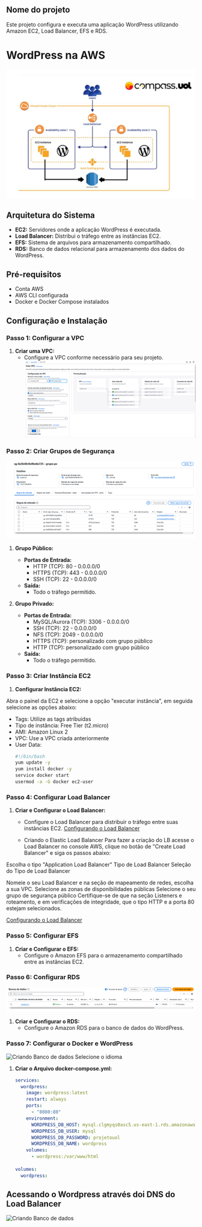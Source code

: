 ## Nome do projeto
Este projeto configura e executa uma aplicação WordPress utilizando Amazon EC2, Load Balancer, EFS e RDS.
# WordPress na AWS

![Diagrama da Arquitetura](images/estrutura.png)  <!-- Adicione sua imagem aqui -->


## Arquitetura do Sistema

- **EC2:** Servidores onde a aplicação WordPress é executada.
- **Load Balancer:** Distribui o tráfego entre as instâncias EC2.
- **EFS:** Sistema de arquivos para armazenamento compartilhado.
- **RDS:** Banco de dados relacional para armazenamento dos dados do WordPress.

## Pré-requisitos

- Conta AWS
- AWS CLI configurada
- Docker e Docker Compose instalados

## Configuração e Instalação

### Passo 1: Configurar a VPC

1. **Criar uma VPC:**
   - Configure a VPC conforme necessário para seu projeto.
   ![Criação da VPC](images/vpc.png) 

### Passo 2: Criar Grupos de Segurança


![Configurando grupos de segurança](images/gs.png) 
1. **Grupo Público:**
   - **Portas de Entrada:**
     - HTTP (TCP): 80 - 0.0.0.0/0
     - HTTPS (TCP): 443 - 0.0.0.0/0
     - SSH (TCP): 22 - 0.0.0.0/0
   - **Saída:**
     - Todo o tráfego permitido.

2. **Grupo Privado:**
   - **Portas de Entrada:**
     - MySQL/Aurora (TCP): 3306 - 0.0.0.0/0
     - SSH (TCP): 22 - 0.0.0.0/0
     - NFS (TCP): 2049 - 0.0.0.0/0
     - HTTPS (TCP): personalizado com grupo público
     - HTTP (TCP): personalizado com grupo público
   - **Saída:**
     - Todo o tráfego permitido.

### Passo 3: Criar Instância EC2

1. **Configurar Instância EC2:**

Abra o painel da EC2 e selecione a opção "executar instância", em seguida selecione as opções abaixo: 
   - Tags: Utilize as tags atribuídas
   - Tipo de instância: Free Tier (t2.micro)
   - AMI: Amazon Linux 2
   - VPC: Use a VPC criada anteriormente
   - User Data:
     ```bash
     #!/bin/bash
     yum update -y
     yum install docker -y
     service docker start
     usermod -a -G docker ec2-user
     ```

### Passo 4: Configurar Load Balancer

1. **Criar e Configurar o Load Balancer:**
   - Configure o Load Balancer para distribuir o tráfego entre suas instâncias EC2.
[Configurando o Load Balancer](images/loads.png)

   - Criando o Elastic Load Balancer
Para fazer a criação do LB acesse o Load Balancer no console AWS, clique no botão de "Create Load Balancer" e siga os passos abaixo:

Escolha o tipo "Application Load Balancer"
Tipo de Load Balancer
Seleção do Tipo de Load Balancer

Nomeie o seu Load Balancer e na seção de mapeamento de redes, escolha a sua VPC.
Selecione as zonas de disponibilidades públicas
Selecione o seu grupo de segurança público
Certifique-se de que na seção Listeners e roteamento, e em verificações de integridade, que o tipo HTTP e a porta 80 estejam selecionados.

[Configurando o Load Balancer](images/integridades.png)



### Passo 5: Configurar EFS

1. **Criar e Configurar o EFS:**
   - Configure o Amazon EFS para o armazenamento compartilhado entre as instâncias EC2.

### Passo 6: Configurar RDS
![Criando Banco de dados](images/rds.png)
1. **Criar e Configurar o RDS:**
   - Configure o Amazon RDS para o banco de dados do WordPress.

### Passo 7: Configurar o Docker e WordPress
![Criando Banco de dados](images/confi.wordpress.png)
Selecione o idioma

1. **Criar o Arquivo docker-compose.yml:**
   ```yaml
   services:
     wordpress:
       image: wordpress:latest
       restart: always
       ports:
         - "8080:80"
       environment:
         WORDPRESS_DB_HOST: mysql.clgmyqs0asc5.us-east-1.rds.amazonaws.com
         WORDPRESS_DB_USER: mysql
         WORDPRESS_DB_PASSWORD: projetouol
         WORDPRESS_DB_NAME: wordpress
       volumes:
         - wordpress:/var/www/html

   volumes:
     wordpress:

## Acessando o Wordpress através doi DNS do Load Balancer
![Criando Banco de dados](images/wordpress.png)